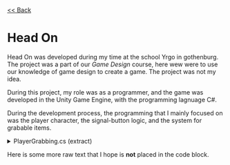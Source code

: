 [<< Back](https://salmaster1.github.io/Portfolio/)

# Head On

Head On was developed during my time at the school Yrgo in gothenburg. The project was a part of our *Game Design* course, here wew were to use our knowledge of game design to create a game. The project was not my idea.

During this project, my role was as a programmer, and the game was developed in the Unity Game Engine, with the programming lagnuage C#.

During the development process, the programming that I mainly focused on was the player character, the signal-button logic, and the system for grabable items.

<details><summary>PlayerGrabbing.cs (extract)</summary>
  <pre><code class="language-csharp">

private void TryGrabObject(bool requireClick)  
{  
    Grabable g = GetClosestGrabable();  

    if (g == null) return;  
  
    if (requireClick != g.RequireClick) return;  
  
    if (g != null && g.GetType() == typeof(Throwable) && grabDelayTimer <= 0)  
    {  
        if (transform.parent.parent = g.transform) //Unchild player if grabbing box that player is standing on  
            { transform.parent.parent = null; }
        SetHeldItem((Throwable)g);  
    }  

    else if (g != null)  
    {  
        //Ledge grab  
        if (activeInputType == InputType.Controller && grabDelayTimer <= 0)  
        {  
            grabDelayTimer = 0.2f;  
            if (currentGrabable != null)
            {
                currentGrabable.ToggleGrabableVisual(false);
                currentGrabable = null;
            }
            g.HoldItem();
        }
        else if (activeInputType == InputType.KeyboardMouse && grabDelayTimer <= 0)
        {
            grabDelayTimer = 0.2f;
            if (currentGrabable != null)
            {
                currentGrabable.ToggleGrabableVisual(false);
                currentGrabable = null;
            }
            g.HoldItem();
        }
    }
    //Grab lever
    if (currentThrowable == null)
    {
        EnableArms();
    }
    else
    {
        foreach (var item in arms)
        {
            item.Renderer.enabled = false;
        }
        playerAnimations.SetAnimationMode(AnimationMode.Carrying);
        playerAnimations.UpdateAnimation();
    }
}

public void SetHeldItem(Throwable newThrowable)
{
    if(carrying)
    {
        Throw(0, Vector2.down);
    }

    if (newThrowable != null)
    {
        currentThrowable = newThrowable;
        currentThrowable.transform.parent = heldItemPosition;
        currentThrowable.transform.localPosition = Vector2.zero;
        currentThrowable.HoldItem();
        if (currentThrowable.CompareTag("Head"))
        {
            currentThrowable.transform.rotation = Quaternion.identity;
            currentThrowable.transform.localScale = new Vector3(2, 2);
        }
        Invoke(nameof(SetCarryingTrue), pickupGracePeriod);
        heldItemRenderer.enabled = true;
        playerMovement.ArmSFX(true);
    }
    else
    {
        EnableArms();
    }
}
 public void ForceDrop()
{
    if (currentThrowable != null) 
    {         
        Throw(0, Vector2.down);
    }
}

private void Throw(float force, Vector2 direction)
{
    if (currentThrowable == null) return;
    currentThrowable.ThrowItem(force, direction);
    currentThrowable = null;
    currentGrabable = null;
    carrying = false;
    aiming = false;
    currentForce = 0;
    playerMovement.SetMovementStatus(carrying,aiming);
    heldItemRenderer.enabled = false;
    grabDelayTimer = 0.7f;

    EnableArms();
    if (force != 0)
    {
        playerMovement.ThrowSFX();
        playerAnimations.ThrowAnimation();
        playerAnimations.SetAnimationMode(AnimationMode.None);
    }
    else
    {
        playerAnimations.SetAnimationMode(AnimationMode.None);
        playerAnimations.UpdateAnimation();
    }
}

Grabable GetClosestGrabable()
{
    //Finds the closest throwable that is within range
    float shortestSqrDistance = maxPickupDistance * maxPickupDistance;
    Grabable throwable = null;
    Grabable[] thrA = grabablesManager.Grabables.ToArray();

    foreach (var item in thrA)
    {
        if(item.gameObject.activeInHierarchy && item.enabled)
        {
            float sqrDist = (item.transform.position - pickupPoint.position).sqrMagnitude;
            if (sqrDist < shortestSqrDistance)
            {
                shortestSqrDistance = sqrDist;
                throwable = item;

                // Prioritize ledges if can be grabbed
                if (item.GetComponent<Ledge>() && PlayerMovement.Instance.transform.position.y < item.transform.position.y) break;

                // Prioritize head
                if (item.CompareTag("Head"))  break;

            }
        }
    }
    return throwable;
}

float GetForceModifier(Vector2 delta)
{
    //Throws object based on mouse position

    if(activeInputType == InputType.KeyboardMouse)
    {
        return Mathf.Clamp(delta.magnitude * mouse_forceModifier/maxThrowForceModifier, 3, maxThrowForceModifier);
    }
    else if(activeInputType == InputType.Controller)
    {
        return maxThrowForceModifier;
    }
    return maxThrowForceModifier;
}

Vector2 GetCalculatedPosition(float velocity, Vector2 direction, float time)
{
    //Calcuates the future position of a throw, using physics formulas for Projectile Motion in 2D space
    float x = currentThrowable.transform.position.x + direction.x * velocity * time;
    float y = currentThrowable.transform.position.y + direction.y * velocity * time - 9.82f*time*time/2;

    return new Vector2(x, y);  
}


  </code></pre>
</details>

Here is some more raw text that I hope is **not** placed in the code block.